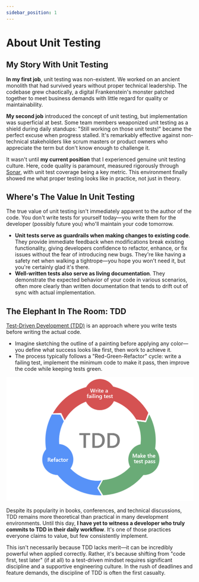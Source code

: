 ```yaml
---
sidebar_position: 1
---
```


# About Unit Testing

## My Story With Unit Testing

**In my first job**, unit testing was non-existent. We worked on an ancient monolith that had survived years without proper technical leadership. The codebase grew chaotically, a digital Frankenstein's monster patched together to meet business demands with little regard for quality or maintainability.

**My second job** introduced the concept of unit testing, but implementation was superficial at best. Some team members weaponized unit testing as a shield during daily standups: "Still working on those unit tests!" became the perfect excuse when progress stalled. It's remarkably effective against non-technical stakeholders like scrum masters or product owners who appreciate the term but don't know enough to challenge it.

It wasn't until **my current position** that I experienced genuine unit testing culture. Here, code quality is paramount, measured rigorously through [Sonar](https://docs.sonarsource.com/sonarqube-server/latest/), with unit test coverage being a key metric. This environment finally showed me what proper testing looks like in practice, not just in theory.

## Where's The Value In Unit Testing

The true value of unit testing isn't immediately apparent to the author of the code. You don't write tests for yourself today—you write them for the developer (possibly future you) who'll maintain your code tomorrow.

* **Unit tests serve as guardrails when making changes to existing code**. They provide immediate feedback when modifications break existing functionality, giving developers confidence to refactor, enhance, or fix issues without the fear of introducing new bugs. They're like having a safety net when walking a tightrope—you hope you won't need it, but you're certainly glad it's there.
* **Well-written tests also serve as living documentation**. They demonstrate the expected behavior of your code in various scenarios, often more clearly than written documentation that tends to drift out of sync with actual implementation.

## The Elephant In The Room: TDD

[Test-Driven Development (TDD)](https://www.agilealliance.org/glossary/tdd/) is an approach where you write tests before writing the actual code.

* Imagine sketching the outline of a painting before applying any color—you define what success looks like first, then work to achieve it.
* The process typically follows a "Red-Green-Refactor" cycle: write a failing test, implement the minimum code to make it pass, then improve the code while keeping tests green.

![tdd.png](img/tdd.png)

Despite its popularity in books, conferences, and technical discussions, TDD remains more theoretical than practical in many development environments. Until this day, **I have yet to witness a developer who truly commits to TDD in their daily workflow**. It's one of those practices everyone claims to value, but few consistently implement.

This isn't necessarily because TDD lacks merit—it can be incredibly powerful when applied correctly. Rather, it's because shifting from "code first, test later" (if at all) to a test-driven mindset requires significant discipline and a supportive engineering culture. In the rush of deadlines and feature demands, the discipline of TDD is often the first casualty.